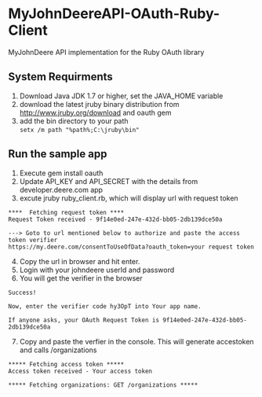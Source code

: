 # MyJohnDeereAPI-OAuth-Ruby-Client
MyJohnDeere API implementation for the Ruby OAuth library

## System Requirments
1. Download Java JDK 1.7 or higher, set the JAVA_HOME variable
2. download the latest jruby binary distribution from http://www.jruby.org/download and oauth gem
3. add the bin directory to your path <br>
   ```setx /m path "%path%;C:\jruby\bin"```


## Run the sample app
1. Execute gem install oauth
2. Update API_KEY and API_SECRET with the details from developer.deere.com app
3. excute jruby ruby_client.rb, which will display url with request token <br>
  ``` 
  ****  Fetching request token ****
  Request Token received - 9f14e0ed-247e-432d-bb05-2db139dce50a

  ---> Goto to url mentioned below to authorize and paste the access token verifier
  https://my.deere.com/consentToUseOfData?oauth_token=your request token
  ```
4. Copy the url in browser and hit enter.
5. Login with your johndeere userId and password
6. You will get the verifier in the browser
  ``` 
  Success!

  Now, enter the verifier code hy3OpT into Your app name.

  If anyone asks, your OAuth Request Token is 9f14e0ed-247e-432d-bb05-2db139dce50a
  ```
7. Copy and paste the verfier in the console. This will generate accestoken and calls /organizations
  ```  
  ***** Fetching access token *****
  Access token received - Your access token

  ***** Fetching organizations: GET /organizations *****
  ```
